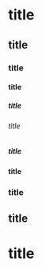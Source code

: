 
# title
## title
### title
#### title
##### title
###### title
##### title
#### title
### title
## title
# title
